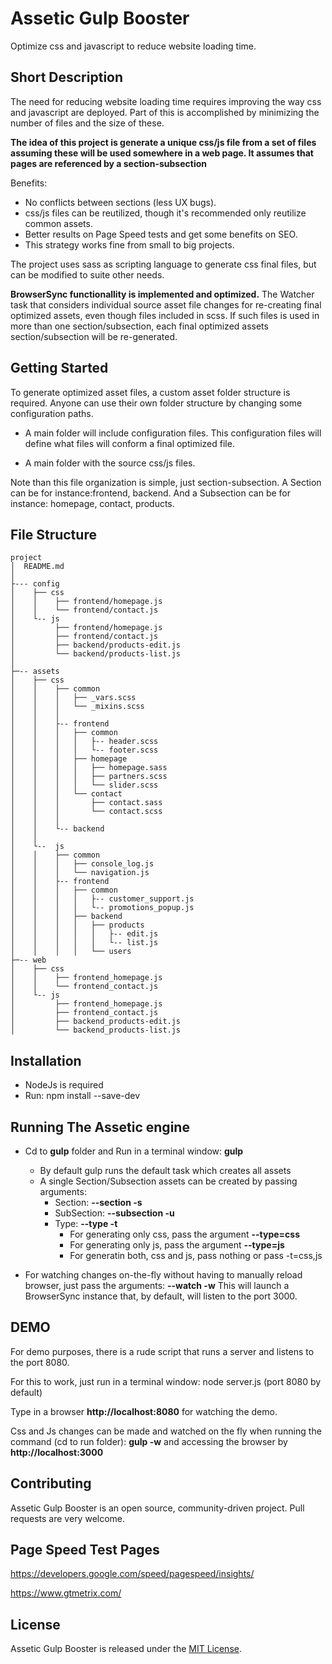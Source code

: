 # Assetic Gulp Booster

Optimize css and javascript to reduce website loading time.

## Short Description

The need for reducing website loading time requires improving the way css and javascript are deployed. 
Part of this is accomplished by minimizing the number of files and the size of these.

**The idea of this project is generate a unique css/js file from a set of files assuming these will be used somewhere in a web page. It assumes that pages are referenced by a section-subsection**

Benefits: 
- No conflicts between sections (less UX bugs). 
- css/js files can be reutilized, though it's recommended only reutilize common assets.
- Better results on Page Speed tests and get some benefits on SEO.
- This strategy works fine from small to big projects.

The project uses sass as scripting language to generate css final files, but can be modified to suite other needs.

**BrowserSync functionallity is implemented and optimized.** 
The Watcher task that considers individual source asset file changes for re-creating final optimized assets, even though files included in scss.
If such files is used in more than one section/subsection, each final optimized assets section/subsection will be re-generated. 



## Getting Started

To generate optimized asset files, a custom asset folder structure is required. Anyone can use their own folder structure by changing some configuration paths.

- A main folder will include configuration files. This configuration files will define what files will conform a final optimized file.

- A main folder with the source css/js files.

Note than this file organization is simple, just section-subsection. 
A Section can be for instance:frontend, backend.
And a Subsection can be for instance: homepage, contact, products.


## File Structure

```
project
│  README.md
│   
├--- config
│    ├── css
│    │    ├── frontend/homepage.js
│    │    └── frontend/contact.js
│    └-- js
│         ├── frontend/homepage.js
│         ├── frontend/contact.js
│         ├── backend/products-edit.js        
│         └── backend/products-list.js
│
├─-- assets
│    ├── css
│    │    ├── common
│    │    │   ├── _vars.scss
│    │    │   └── _mixins.scss
│    │    │   
│    │    ├-- frontend
│    │    │   ├── common
│    │    │   │   ├-- header.scss
│    │    │   │   └-- footer.scss
│    │    │   ├── homepage
│    │    │   │   ├── homepage.sass
│    │    │   │   ├── partners.scss
│    │    │   │   └── slider.scss
│    │    │   └── contact
│    │    │       ├── contact.sass
│    │    │       └── contact.scss
│    │    │       
│    │    └-- backend
│    │    
│    └--  js
│    │    ├── common
│    │    │   ├── console_log.js
│    │    │   └── navigation.js
│    │    ├-- frontend
│    │    │   ├── common
│    │    │   │   ├-- customer_support.js
│    │    │   │   └-- promotions_popup.js
│    │    │   ├── backend
│    │    │   │   ├── products
│    │    │   │   │   ├-- edit.js
│    │    │   │   │   └-- list.js
│    │    │   │   └── users
├─-- web
│    ├── css
│    │    ├── frontend_homepage.js
│    │    └── frontend_contact.js
│    └-- js
│         ├── frontend_homepage.js
│         ├── frontend_contact.js
│         ├── backend_products-edit.js        
│         └── backend_products-list.js
```

## Installation

 - NodeJs is required
 - Run: npm install --save-dev
 

## Running The Assetic engine

 - Cd to **gulp** folder and Run in a terminal window: **gulp**
    - By default gulp runs the default task which creates all assets
    - A single Section/Subsection assets can be created by passing arguments:
         - Section:  **--section -s**
         - SubSection:  **--subsection -u**
         - Type: **--type -t**        
            - For generating only css, pass the argument **--type=css**
            - For generating only js, pass the argument **--type=js**
            - For generatin both, css and js, pass nothing or pass -t=css,js
        
- For watching changes on-the-fly without having to manually reload browser, just pass the arguments:  **--watch -w**
  This will launch a BrowserSync instance that, by default, will listen to the port 3000.

## DEMO

For demo purposes, there is a rude script that runs a server and listens to the port 8080.

For this to work, just run in a terminal window: node server.js  (port 8080 by default)


Type in a browser **http://localhost:8080** for watching the demo. 

Css and Js changes can be made and watched on the fly when running the command (cd to run folder): **gulp -w** and accessing the browser by **http://localhost:3000**


## Contributing

Assetic Gulp Booster is an open source, community-driven project. Pull requests are very welcome.


## Page Speed Test Pages

https://developers.google.com/speed/pagespeed/insights/

https://www.gtmetrix.com/

## License

Assetic Gulp Booster is released under the [MIT License](LICENSE).
